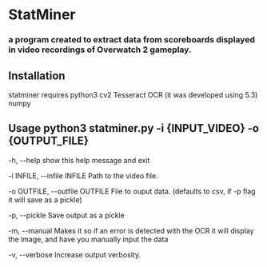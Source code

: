 # StatMiner
### a program created to extract data from scoreboards displayed in video recordings of Overwatch 2 gameplay.

## Installation
statminer requires python3 cv2 Tesseract OCR (it was developed using 5.3) numpy

## Usage python3 statminer.py -i {INPUT_VIDEO} -o {OUTPUT_FILE}

-h, --help show this help message and exit

-i INFILE, --infile INFILE Path to the video file.

-o OUTFILE, --outfile OUTFILE File to ouput data. (defaults to csv, if -p flag it will save as a pickle)

-p, --pickle Save output as a pickle

-m, --manual Makes it so if an error is detected with the OCR it will display the image, and have you manually input the data

-v, --verbose Increase output verbosity.
